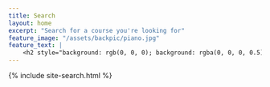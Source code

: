 ```yaml
---
title: Search
layout: home
excerpt: "Search for a course you're looking for"
feature_image: "/assets/backpic/piano.jpg"
feature_text: |
    <h2 style="background: rgb(0, 0, 0); background: rgba(0, 0, 0, 0.5); color: white; padding: 10px;"> Search</h2>
---
```


{% include site-search.html %}
